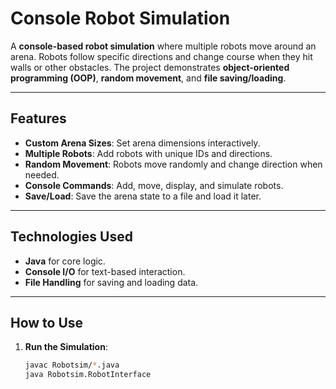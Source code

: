 # Console Robot Simulation    

A **console-based robot simulation** where multiple robots move around an arena. Robots follow specific directions and change course when they hit walls or other obstacles. The project demonstrates **object-oriented programming (OOP)**, **random movement**, and **file saving/loading**.

---

## Features

- **Custom Arena Sizes**: Set arena dimensions interactively.
- **Multiple Robots**: Add robots with unique IDs and directions.
- **Random Movement**: Robots move randomly and change direction when needed.
- **Console Commands**: Add, move, display, and simulate robots.
- **Save/Load**: Save the arena state to a file and load it later.

---

## Technologies Used

- **Java** for core logic.
- **Console I/O** for text-based interaction.
- **File Handling** for saving and loading data.

---

## How to Use

1. **Run the Simulation**:
   ```bash
   javac Robotsim/*.java
   java Robotsim.RobotInterface
